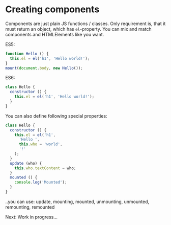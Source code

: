 # Creating components

Components are just plain JS functions / classes. Only requirement is, that it must return an object, which has `el`-property. You can mix and match components and HTMLElements like you want.

ES5:
```js
function Hello () {
  this.el = el('h1', 'Hello world!');
}
mount(document.body, new Hello());
```

ES6:
```js
class Hello {
  constructor () {
    this.el = el('h1', 'Hello world!');
  }
}
```

You can also define following special properties:
```js
class Hello {
  constructor () {
    this.el = el('h1',
      'Hello ',
      this.who = 'world',
      '!'
    );
  }
  update (who) {
    this.who.textContent = who;
  }
  mounted () {
    console.log('Mounted');
  }
}
```
..you can use: update, mounting, mounted, unmounting, unmounted, remounting, remounted

Next: Work in progress...
